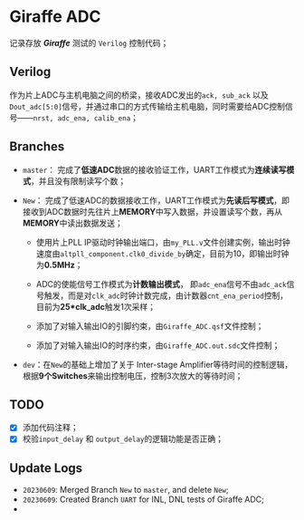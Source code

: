 # Giraffe ADC

记录存放 ***Giraffe*** 测试的 `Verilog` 控制代码；

## Verilog 

作为片上ADC与主机电脑之间的桥梁，接收ADC发出的`ack, sub_ack` 以及 `Dout_adc[5:0]`信号，并通过串口的方式传输给主机电脑，同时需要给ADC控制信号——`nrst, adc_ena, calib_ena`；


## Branches

- `master`： 完成了**低速ADC**数据的接收验证工作，UART工作模式为**连续读写模式**，并且没有限制读写个数；
- `New`： 完成了低速ADC的数据接收工作，UART工作模式为**先读后写模式**，即接收到ADC数据时先往片上**MEMORY**中写入数据，并设置读写个数，再从**MEMORY**中读出数据发送；
  
    - 使用片上PLL IP驱动时钟输出端口，由`my_PLL.v`文件创建实例，输出时钟速度由`altpll_component.clk0_divide_by`确定，目前为10，即输出时钟为**0.5MHz**；
    
    - ADC的使能信号工作模式为**计数输出模式**， 即`adc_ena`信号不由`adc_ack`信号触发，而是对`clk_adc`时钟计数完成，由计数器`cnt_ena_period`控制，目前为**25*clk_adc**触发1次采样；

    - 添加了对输入输出IO的引脚约束，由`Giraffe_ADC.qsf`文件控制；
    
    - 添加了对输入输出IO的时序约束，由`Giraffe_ADC.out.sdc`文件控制；

- `dev`：在`New`的基础上增加了关于 Inter-stage Amplifier等待时间的控制逻辑，根据**9个Switches**来输出控制电压，控制3次放大的等待时间；



## TODO

- [X] 添加代码注释；
- [x] 校验`input_delay` 和 `output_delay`的逻辑功能是否正确；

## Update Logs
- `20230609`: Merged Branch `New` to `master`, and delete `New`;
- `20230609`: Created Branch `UART` for INL, DNL tests of Giraffe ADC;
- 

